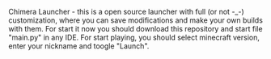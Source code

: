 Chimera Launcher - this is a open source launcher with full (or not -_-) customization, where you can save modifications and make your own builds with them.
For start it now you should download this repository and start file "main.py" in any IDE. For start playing, you should select minecraft version, enter your nickname and toogle "Launch".
